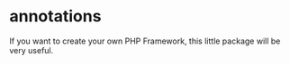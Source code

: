 # annotations
If you want to create your own PHP Framework, this little package will be very useful.
